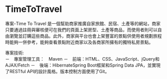 # TimeToTravel
專案-Time To Travel 是一個幫助商家推廣自家旅館、民宿、土產等的網站，商家只要通過註冊與審核便可在我們的頁面上架房型、土產等商品，而使用者則可以自由瀏覽並訂購這些商品。此外，商家與平台也會上架豐富的景點供使用者規劃旅程時能夠一併參考，能夠查看景點附近商家以及各商家所擁有的獨特私房景點。

專案技術:  
－　專案管理工具：　Maven
－　前端：HTML、CSS、JavaScript、jQuery和AJAX/Fetch
－　後端：HibernateSpring Boot框架和Spring Data JPA，並實現了RESTful API的設計風格。版本控制方面使用了Git。
